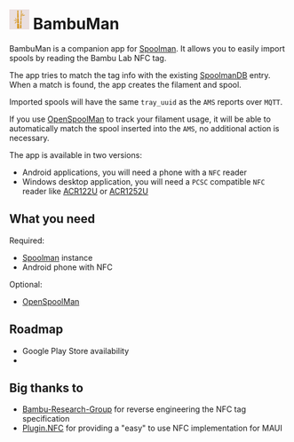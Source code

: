 # <img alt="logo" src="branding/appiconv2.png" height="36" /> BambuMan 

BambuMan is a companion app for [Spoolman](https://github.com/Donkie/Spoolman). It allows you to easily import spools by reading the Bambu Lab NFC tag.

The app tries to match the tag info with the existing [SpoolmanDB](https://github.com/Donkie/SpoolmanDB) entry. When a match is found, the app creates the filament and spool.

Imported spools will have the same `tray_uuid` as the `AMS` reports over `MQTT`. 

If you use [OpenSpoolMan](https://github.com/drndos/openspoolman) to track your filament usage, it will be able to automatically match the spool inserted into the `AMS`, no additional action is necessary.

The app is available in two versions:
 - Android applications, you will need a phone with a `NFC` reader
 - Windows desktop application, you will need a `PCSC` compatible `NFC` reader like [ACR122U](https://www.acs.com.hk/en/products/3/acr122u-usb-nfc-reader/) or [ACR1252U](https://www.acs.com.hk/en/products/342/acr1252u-usb-nfc-reader-iii-nfc-forum-certified-reader/)


## What you need

Required:
 - [Spoolman](https://github.com/Donkie/Spoolman) instance
 - Android phone with NFC

Optional:
 - [OpenSpoolMan](https://github.com/drndos/openspoolman)

## Roadmap

 - Google Play Store availability
 - 

## Big thanks to
- [Bambu-Research-Group](https://github.com/Bambu-Research-Group) for reverse engineering the NFC tag specification
- [Plugin.NFC](https://github.com/franckbour/Plugin.NFC) for providing a "easy" to use NFC implementation for MAUI
